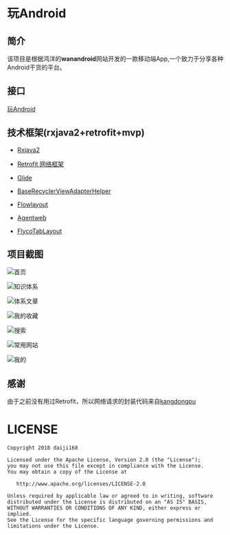 
玩Android
========
简介
----
该项目是根据鸿洋的**wanandroid**网站开发的一款移动端App,一个致力于分享各种Android干货的平台。

接口
----
[玩Android](http://www.wanandroid.com/blog/show/2)

技术框架(rxjava2+retrofit+mvp)
-----------------------------
- [Rxjava2](https://github.com/amitshekhariitbhu/RxJava2-Android-Samples)

- [Retrofit 网络框架](http://square.github.io/retrofit/)

- [Glide](https://github.com/bumptech/glide)

- [BaseRecyclerViewAdapterHelper](https://github.com/CymChad/BaseRecyclerViewAdapterHelper)

- [Flowlayout](https://github.com/hongyangAndroid/FlowLayout)

- [Agentweb](https://github.com/Justson/AgentWeb)

- [FlycoTabLayout](https://github.com/H07000223/FlycoTabLayout)


项目截图
-------
![首页](https://github.com/daiji168/wanAndroid/blob/master/screenshot/Screenshot_2018-06-20-13-47-49.png)

![知识体系](https://github.com/daiji168/wanAndroid/blob/master/screenshot/Screenshot_2018-06-20-13-48-35.png)

![体系文章](https://github.com/daiji168/wanAndroid/blob/master/screenshot/Screenshot_2018-06-20-13-49-27.png)

![我的收藏](https://github.com/daiji168/wanAndroid/blob/master/screenshot/Screenshot_2018-06-20-13-49-14.png)

![搜索](https://github.com/daiji168/wanAndroid/blob/master/screenshot/Screenshot_2018-06-20-13-48-23.png)

![常用网站](https://github.com/daiji168/wanAndroid/blob/master/screenshot/Screenshot_2018-06-20-13-48-14.png)

![我的](https://github.com/daiji168/wanAndroid/blob/master/screenshot/Screenshot_2018-06-20-13-49-08.png)

感谢
------
由于之前没有用过Retrofit，所以网络请求的封装代码来自[kangdongpu](https://github.com/kangdongpu/WanAndroid)

LICENSE
=======

    Copyright 2018 daiji168

    Licensed under the Apache License, Version 2.0 (the "License");
    you may not use this file except in compliance with the License.
    You may obtain a copy of the License at
    
       http://www.apache.org/licenses/LICENSE-2.0
    
    Unless required by applicable law or agreed to in writing, software
    distributed under the License is distributed on an "AS IS" BASIS,
    WITHOUT WARRANTIES OR CONDITIONS OF ANY KIND, either express or implied.
    See the License for the specific language governing permissions and
    limitations under the License.
